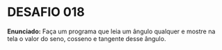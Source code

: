 # DESAFIO 018

**Enunciado:** Faça um programa que leia um ângulo qualquer e mostre na tela o valor do seno, cosseno e tangente desse ângulo.